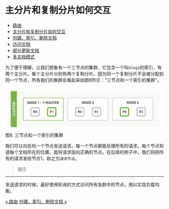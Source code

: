 
主分片和复制分片如何交互
====================


* [路由](routing-a-document-to-a-shard.md)
* [主分片和复制分片如何交互](how-primary-and-replica-shards-interact.md)
* [创建、索引、删除文档](creating-indexing-and-deleting-a-document.md)
* [访问文档](retrieving-a-document.md)
* [部分更新文档](partial-updates-to-a-document.md)
* [多文档模式](multidocument-patterns.md)

为了便于理解，让我们想象有一个三节点的集群，它包含一个叫`blogs`的索引，有两个主分片。每个主分片分别有两个复制分片。因为同一个复制分片不会被分配到同一个节点，所有我们的集群会看起来如图8所示：“三节点和一个索引的集群”。


![三节点和一个索引的集群](elas_0401.png)
图8. 三节点和一个索引的集群

我们可以向任何一个节点发送请求。每一个节点都能处理所有的请求。每个节点知道每个文档所在的位置，能将请求指向正确的节点。在后续的例子中，我们将把所有的请求发给节点1，称之为`请求节点`。


> 提示
-------
发送请求的时候，最好使用轮询的方式访问所有急群中的节点，用以实现负载均衡。

[« 路由](routing-a-document-to-a-shard.md)      [创建、索引、删除文档 »](creating-indexing-and-deleting-a-document.md)
